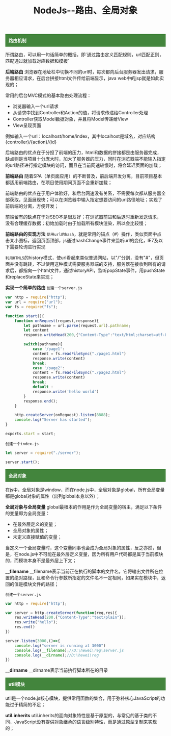 ﻿---
title: NodeJs--路由、全局对象
tags:
- 路由
- nodejs
---
<p style="padding:10px;color:white;background:#43853d;font-weight:900">路由机制</p>
所谓路由，可以用一句话简单的概括，即`通过路由定义匹配规则，url匹配正则，匹配通过就加载对应数据和模板`

**后端路由**
浏览器在地址栏中切换不同的url时，每次都向后台服务器发出请求，服务器相应请求，在后台拼接html文件传给前端显示，java web中的jsp就是如此实现的；

常用的后台MVC模式的基本路由处理流程：

 - 浏览器输入一个url请求
 - 从请求中找到Controller和Action的值，将请求传递给Controller处理
 - Controller获取Model数据对象，并且将Model传递给View
 - View呈现页面

例如输入一个url：localhost/home/index，其中localhost是域名，对应结构{controller}/{action}/{id}

后端路由的优点在于分担了前端的压力，html和数据的拼接都是由服务器完成，缺点则是当项目十分庞大时，加大了服务器的压力，同时在浏览器端不能输入指定的url路径进行指定模块的访问，而且在当前网速较慢时，将会延迟页面的加载；

**前端路由**
随着SPA（单页面应用）的不断普及，前后端开发分离，目前项目基本都适用前端路由，在项目使用期间页面不会重新加载；

前端路由的优点在于用户体验好，和后台网速没有关系，不需要每次都从服务器全部获取，见面展现快；可以在浏览器中输入指定想要访问的url路径地址；实现了前后端的分离，方便开发；

前端留有的缺点在于对SEO不是很友好；在浏览器前进和后退时重新发送请求，没有合理缓存数据；初始加载时由于加载所有模块渲染，所以会比较慢；

**前端路由的实现方法**
`使用url的hash`，就是常用的锚点（#）操作，类似页面中点击某小图标，返回页面顶部，js通过hashChange事件来监听url的变化，IE7及以下需要轮询进行实现

`利用HTML5`的history模式，使url看起来类似普通网站，以"/"分割，没有"#"，但页面并没有跳转，不过使用这种模式需要服务器端的支持，服务器在接收到所有的请求后，都指向一个html文件，通过historyAPI，监听popState事件，用pushState和replaceState来实现；

**实现一个简单的路由**
`创建一个server.js`
```javaScript
var http = require("http");
var url = require("url");
var fs = require("fs");

function start(){
    function onRequest(request,response){
        let pathname = url.parse(request.url).pathname;
        let content 
        response.writeHead(200,{"Content-Type":"text/html;charset=utf-8"} );

        switch(pathname){
            case '/page1':
            content = fs.readFileSync("./page1.html")
            response.write(content)
            break;
            case '/page2':
            content = fs.readFileSync("./page2.html")
            response.write(content)
            break;            
            default :
            response.write('hello world')
        }
        response.end();
    }

    http.createServer(onRequest).listen(8888);
    console.log("Server has started");
}

exports.start = start;
```
`创建一个index.js`
```javaScript
let server = require("./server");

server.start();
```
<p style="padding:10px;color:white;background:#43853d;font-weight:900">全局对象</p>
在js中，全局对象是window，而在node.js中，全局对象是global，所有全局变量都是global对象的属性（出列global本身以外）；

**全局对象与全局变量**
global最根本的作用是作为全局变量的宿主，满足以下条件的变量即为全局变量：

 - 在最外层定义的变量；
 - 全局对象的属性；
 - 未定义直接赋值的变量；

当定义一个全局变量时，这个变量同事也会成为全局对象的属性，反之亦然，但是，在node.js中不可能在最外层定义变量，因为所有用户代码都是属于当前模块的，而模块本身不是最外层上下文；

**__filename**
__filename表示当前正在执行的脚本的文件名，它将输出文件所在位置的绝对路径，且和命令行参数所指定的文件名不一定相同，如果实在模块中，返回的值是模块文件的路径；

`创建一个server.js`
```javaScript
var http = require('http');

var server = http.createServer(function(req,res){
    res.writeHead(200,{"Content-Type":"text/plain"});
    res.write("hello");
    res.end()
})

server.listen(3000,()=>{
    console.log("server is running at 3000")
    console.log(__filename);//D:\hewei\reg\server.js
    console.log(__dirname);//D:\hewei\reg
})
```
**__dirname**
__dirname表示当前执行脚本所在的目录

<p style="padding:10px;color:white;background:#43853d;font-weight:900">util模块</p>
util是一个node.js核心模块，提供常用函数的集合，用于弥补核心JavaScript的功能过于精简的不足；

**util.inherits**
util.inherits的面向对象特性是基于原型的，与常见的基于类的不同，JavaScript没有提供对象继承的语言级别特性，而是通过原型复制来实现的；
